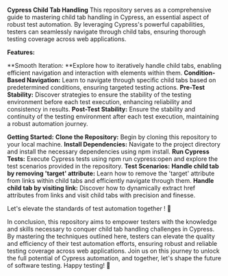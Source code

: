 **Cypress Child Tab Handling**
This repository serves as a comprehensive guide to mastering child tab handling in Cypress, an essential aspect of robust test automation. By leveraging Cypress's powerful capabilities, 
testers can seamlessly navigate through child tabs, ensuring thorough testing coverage across web applications.

**Features:**

**Smooth Iteration: **Explore how to iteratively handle child tabs, enabling efficient navigation and interaction with elements within them.
**Condition-Based Navigation:** Learn to navigate through specific child tabs based on predetermined conditions, ensuring targeted testing actions.
**Pre-Test Stability:** Discover strategies to ensure the stability of the testing environment before each test execution, enhancing reliability and consistency in results.
**Post-Test Stability:** Ensure the stability and continuity of the testing environment after each test execution, maintaining a robust automation journey.

**Getting Started:**
**Clone the Repository:** Begin by cloning this repository to your local machine.
**Install Dependencies:** Navigate to the project directory and install the necessary dependencies using npm install.
**Run Cypress Tests:** Execute Cypress tests using npm run cypress:open and explore the test scenarios provided in the repository.
**Test Scenarios:**
**Handle child tab by removing 'target' attribute:** Learn how to remove the 'target' attribute from links within child tabs and efficiently navigate through them.
**Handle child tab by visiting link:** Discover how to dynamically extract href attributes from links and visit child tabs with precision and finesse.

Let's elevate the standards of test automation together ! 🚀

In conclusion, this repository aims to empower testers with the knowledge and skills necessary to conquer child tab handling challenges in Cypress. By mastering the techniques 
outlined here, testers can elevate the quality and efficiency of their test automation efforts, ensuring robust and reliable testing coverage across web applications. Join us on 
this journey to unlock the full potential of Cypress automation, and together, let's shape the future of software testing. Happy testing! 🚀
